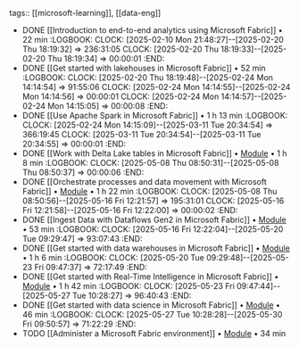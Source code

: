 tags:: [[microsoft-learning]], [[data-eng]]

- DONE [[Introduction to end-to-end analytics using Microsoft Fabric]] • 22 min
  :LOGBOOK:
  CLOCK: [2025-02-10 Mon 21:48:27]--[2025-02-20 Thu 18:19:32] =>  236:31:05
  CLOCK: [2025-02-20 Thu 18:19:33]--[2025-02-20 Thu 18:19:34] =>  00:00:01
  :END:
- DONE [[Get started with lakehouses in Microsoft Fabric]] • 52 min
  :LOGBOOK:
  CLOCK: [2025-02-20 Thu 18:19:48]--[2025-02-24 Mon 14:14:54] =>  91:55:06
  CLOCK: [2025-02-24 Mon 14:14:55]--[2025-02-24 Mon 14:14:56] =>  00:00:01
  CLOCK: [2025-02-24 Mon 14:14:57]--[2025-02-24 Mon 14:15:05] =>  00:00:08
  :END:
- DONE [[Use Apache Spark in Microsoft Fabric]] • 1 h 13 min
  :LOGBOOK:
  CLOCK: [2025-02-24 Mon 14:15:09]--[2025-03-11 Tue 20:34:54] =>  366:19:45
  CLOCK: [2025-03-11 Tue 20:34:54]--[2025-03-11 Tue 20:34:55] =>  00:00:01
  :END:
- DONE [[Work with Delta Lake tables in Microsoft Fabric]] • [Module](https://learn.microsoft.com/en-gb/training/modules/work-delta-lake-tables-fabric/) • 1 h 8 min
  :LOGBOOK:
  CLOCK: [2025-05-08 Thu 08:50:31]--[2025-05-08 Thu 08:50:37] =>  00:00:06
  :END:
- DONE [[Orchestrate processes and data movement with Microsoft Fabric]] • [Module](https://learn.microsoft.com/en-gb/training/modules/use-data-factory-pipelines-fabric/) • 1 h 22 min
  :LOGBOOK:
  CLOCK: [2025-05-08 Thu 08:50:56]--[2025-05-16 Fri 12:21:57] =>  195:31:01
  CLOCK: [2025-05-16 Fri 12:21:58]--[2025-05-16 Fri 12:22:00] =>  00:00:02
  :END:
- DONE [[Ingest Data with Dataflows Gen2 in Microsoft Fabric]] • [Module](https://learn.microsoft.com/en-gb/training/modules/use-dataflow-gen-2-fabric/) • 53 min
  :LOGBOOK:
  CLOCK: [2025-05-16 Fri 12:22:04]--[2025-05-20 Tue 09:29:47] =>  93:07:43
  :END:
- DONE [[Get started with data warehouses in Microsoft Fabric]] • [Module](https://learn.microsoft.com/en-gb/training/modules/get-started-data-warehouse/) • 1 h 6 min
  :LOGBOOK:
  CLOCK: [2025-05-20 Tue 09:29:48]--[2025-05-23 Fri 09:47:37] =>  72:17:49
  :END:
- DONE [[Get started with Real-Time Intelligence in Microsoft Fabric]] • [Module](https://learn.microsoft.com/en-gb/training/modules/get-started-kusto-fabric/) • 1 h 42 min
  :LOGBOOK:
  CLOCK: [2025-05-23 Fri 09:47:44]--[2025-05-27 Tue 10:28:27] =>  96:40:43
  :END:
- DONE [[Get started with data science in Microsoft Fabric]] • [Module](https://learn.microsoft.com/en-gb/training/modules/get-started-data-science-fabric/) • 46 min
  :LOGBOOK:
  CLOCK: [2025-05-27 Tue 10:28:28]--[2025-05-30 Fri 09:50:57] =>  71:22:29
  :END:
- TODO [[Administer a Microsoft Fabric environment]] • [Module](https://learn.microsoft.com/en-gb/training/modules/administer-fabric/) • 34 min